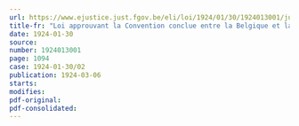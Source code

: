 ```yaml
---
url: https://www.ejustice.just.fgov.be/eli/loi/1924/01/30/1924013001/justel
title-fr: "Loi approuvant la Convention conclue entre la Belgique et la Grande-Bretagne sur la transmission des actes judiciaires et extrajudiciaires et l'établissement des preuves"
date: 1924-01-30
source:
number: 1924013001
page: 1094
case: 1924-01-30/02
publication: 1924-03-06
starts:
modifies:
pdf-original:
pdf-consolidated:
---
```


